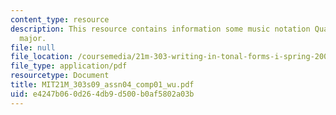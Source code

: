 ```yaml
---
content_type: resource
description: This resource contains information some music notation Quartet in B flat
  major.
file: null
file_location: /coursemedia/21m-303-writing-in-tonal-forms-i-spring-2009/e4247b060d264db9d500b0af5802a03b_MIT21M_303s09_assn04_comp01_wu.pdf
file_type: application/pdf
resourcetype: Document
title: MIT21M_303s09_assn04_comp01_wu.pdf
uid: e4247b06-0d26-4db9-d500-b0af5802a03b
---
```

